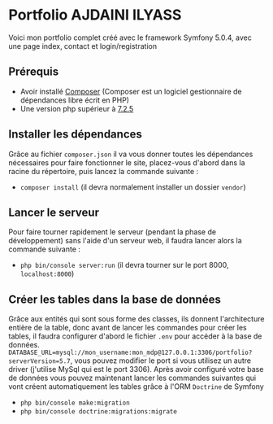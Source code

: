 # Portfolio AJDAINI ILYASS
Voici mon portfolio complet créé avec le framework Symfony 5.0.4, avec une page index, contact et login/registration

## Prérequis  
* Avoir installé [Composer](https://getcomposer.org/download) (Composer est un logiciel gestionnaire de dépendances libre écrit en PHP)
* Une version php supérieur à [7.2.5](https://www.php.net/releases/7_2_5.php)

## Installer les dépendances 
Grâce au fichier ```composer.json``` il va vous donner toutes les dépendances nécessaires pour faire fonctionner le site, placez-vous d'abord dans la racine du répertoire, puis lancez la commande suivante :

* ```composer install``` (il devra normalement installer un dossier ```vendor```)

## Lancer le serveur
Pour faire tourner rapidement le serveur (pendant la phase de développement) sans l'aide d'un serveur web, il faudra lancer alors la commande suivante :
* ```php bin/console server:run``` (il devra tourner sur le port 8000, ```localhost:8000```)

## Créer les tables dans la base de données
Grâce aux entités qui sont sous forme des classes, ils donnent l'architecture entière de la table, donc avant de lancer les commandes pour créer les tables, il faudra configurer d'abord le fichier ```.env``` pour accéder à la base de données.
```DATABASE_URL=mysql://mon_username:mon_mdp@127.0.0.1:3306/portfolio?serverVersion=5.7```, vous pouvez modifier le port si vous utilisez un autre driver (j'utilise MySql qui est le port 3306). Après avoir configuré votre base de données vous pouvez maintenant lancer les commandes suivantes qui vont créent automatiquement les tables grâce à l'ORM ```Doctrine``` de Symfony

* ```php bin/console make:migration```
* ```php bin/console doctrine:migrations:migrate```
